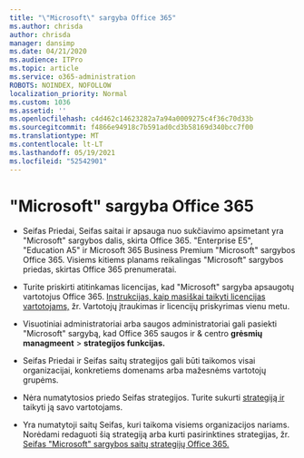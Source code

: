```yaml
---
title: "\"Microsoft\" sargyba Office 365"
ms.author: chrisda
author: chrisda
manager: dansimp
ms.date: 04/21/2020
ms.audience: ITPro
ms.topic: article
ms.service: o365-administration
ROBOTS: NOINDEX, NOFOLLOW
localization_priority: Normal
ms.custom: 1036
ms.assetid: ''
ms.openlocfilehash: c4d462c14623282a7a94a0009275c4f36c70d33b
ms.sourcegitcommit: f4866e94918c7b591ad0cd3b58169d340bcc7f00
ms.translationtype: MT
ms.contentlocale: lt-LT
ms.lasthandoff: 05/19/2021
ms.locfileid: "52542901"
---
```

# <a name="microsoft-defender-for-office-365"></a>"Microsoft" sargyba Office 365

- Seifas Priedai, Seifas saitai ir apsauga nuo sukčiavimo apsimetant yra "Microsoft" sargybos dalis, skirta Office 365. "Enterprise E5", "Education A5" ir Microsoft 365 Business Premium "Microsoft" sargybos Office 365. Visiems kitiems planams reikalingas "Microsoft" sargybos priedas, skirtas Office 365 prenumeratai.

- Turite priskirti atitinkamas licencijas, kad "Microsoft" sargyba apsaugotų vartotojus Office 365. [Instrukcijas, kaip masiškai taikyti licencijas vartotojams,](/microsoft-365/admin/add-users/add-users) žr. Vartotojų įtraukimas ir licencijų priskyrimas vienu metu.

- Visuotiniai administratoriai arba saugos administratoriai gali pasiekti "Microsoft" sargybą, kad Office 365 saugos ir & centro **grėsmių managmeent** \> **strategijos funkcijas.**

- Seifas Priedai ir Seifas saitų strategijos gali būti taikomos visai organizacijai, konkretiems domenams arba mažesnėms vartotojų grupėms.

- Nėra numatytosios priedo Seifas strategijos. Turite sukurti [strategiją ir](/microsoft-365/security/office-365-security/set-up-atp-safe-attachments-policies) taikyti ją savo vartotojams.

- Yra numatytoji saitų Seifas, kuri taikoma visiems organizacijos nariams. Norėdami redaguoti šią strategiją arba kurti pasirinktines strategijas, žr. [Seifas "Microsoft" sargybos saitų strategijų Office 365.](/microsoft-365/security/office-365-security/set-up-atp-safe-links-policies)

